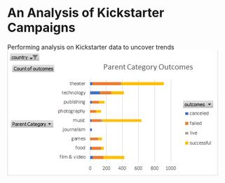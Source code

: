 # An Analysis of Kickstarter Campaigns
Performing analysis on Kickstarter data to uncover trends
![parent_category_chart](https://github.com/mansal2487/kickstarter-analysis/blob/main/parent_category_chart.png)
